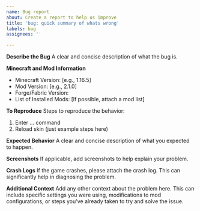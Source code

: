```yaml
---
name: Bug report
about: Create a report to help us improve
title: 'bug: quick summary of whats wrong'
labels: bug
assignees: ''

---
```


**Describe the Bug**
A clear and concise description of what the bug is.

**Minecraft and Mod Information**
- Minecraft Version: [e.g., 1.16.5]
- Mod Version: [e.g., 2.1.0]
- Forge/Fabric Version:
- List of Installed Mods: [If possible, attach a mod list]

**To Reproduce**
Steps to reproduce the behavior:
1. Enter ... command
2. Reload skin (just example steps here)

**Expected Behavior**
A clear and concise description of what you expected to happen.

**Screenshots**
If applicable, add screenshots to help explain your problem.

**Crash Logs**
If the game crashes, please attach the crash log. This can significantly help in diagnosing the problem.

**Additional Context**
Add any other context about the problem here. This can include specific settings you were using, modifications to mod configurations, or steps you've already taken to try and solve the issue.
